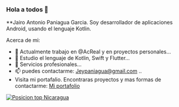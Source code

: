 ### Hola a todos 👋


**Jairo Antonio Paniagua Garcia. Soy desarrollador de aplicaciones Android, usando el lenguaje Kotlin.

Acerca de mi:

- 🔭 Actualmente trabajo en @AcReal y en proyectos personales...
- 🌱 Estudio el lenguaje de Kotlin, Swift y Flutter...
- 💬 Servicios profesionales...
- 📫 puedes contactarme: Jeypaniagua@gmail.com ..
- Visita mi portafalio. Encontraras proyectos y mas formas de contactarme: [Mi portafolio](https://jey1322.github.io/)
  
[![Posicion top Nicaragua](https://user-badge.committers.top/nicaragua_private/jey1322.svg)](https://user-badge.committers.top/nicaragua_private/jey1322)
